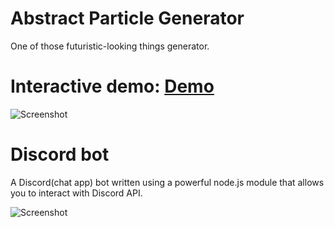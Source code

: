 # Abstract Particle Generator
One of those futuristic-looking things generator. 
# Interactive demo: [Demo](particleGenerator/logic.html)
![Screenshot](https://i.imgur.com/s9u3VVe.jpg)

# Discord bot
A Discord(chat app) bot written using a powerful node.js module that allows you to interact with Discord API.

![Screenshot](https://i.imgur.com/e7IcpPa.png)
